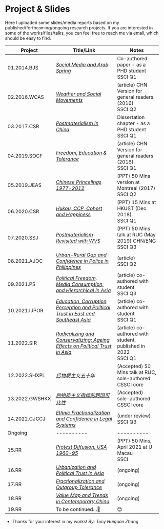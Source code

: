 # Project & Slides #
Here I uploaded some slides/media reports based on my published/forthcoming/ongoing research projects. If you are interested in some of the works/files/talks, you can feel free to reach me via email, which should be easy to find.

Project   | Title/Link | Notes
----------| ---------- | ----------
01.2014.BJS    | *[Social Media and Arab Spring](https://github.com/huiquanR/)* | Co-authored paper - as a PHD student <br/> SSCI Q1
02.2016.WCAS   | *[Weather and Social Movements](PDF/01_2016_Weather_革命者也怕淋雨_政见文章.pdf)* | (article) CHN Version for general readers (2016) <br/> SSCI Q2
03.2017.CSR    | *[Postmaterialism in China](https://github.com/huiquanR/)* | Dissertation chapter - as a PHD student <br/> SSCI Q1
04.2019.SOCF   | *[Freedom, Education & Tolerance](PDF/03_2016_同性戀包容度_缪斯夫人_微文库原文已删.pdf)* | (article) CHN Version for general readers (2016)<br/> SSCI Q1
05.2019.JEAS   | *[Chinese Princelings 1977-2012](PDF/04_2019_JEAS_Princelings_50min.pdf)* | (PPT) 50 Mins version at Montreal (2017)<br/> SSCI Q2
06.2020.CSR    | *[Hukou, CCP, Cohort and Happiness](PDF/05_2020_CSR_15min幸福感.pdf)* | (PPT) 15 Mins at HKUST (Dec 2018)<br/> SSCI Q1
07.2020.SSJ    | *[Postmaterialism Revisited with WVS](PDF/02_2019_Postmaterialism_RUC_50mins.pdf)* | (PPT) 50 Mins talk at RUC (May 2019) CHN/ENG<br/> SSCI Q3
08.2021.AJOC   | *[Urban-Rural Gap and Confidence in Police in Philippines](PDF/06_科研快訊_菲律賓社會對警務系統的態度.pdf)* | (article)<br/> SSCI Q2
09.2021.PS     | *[Political Freedom, Media Consumption, and Hierarchical in Asia](https://weixin.sogou.com/link?url=dn9a_-gY295K0Rci_xozVXfdMkSQTLW6cwJThYulHEtVjXrGTiVgS6uV4gDFp6O_OX4g4mwJVGjJEzRNXp87q1qXa8Fplpd9QCI0OTL22Cq1uPFEJrTj1YE_ifVWttJG3U0BbO-Sl5adgj6H4v3rGCWDZi6W7awe1CDDuhisuSViXEsmyCRc2RL7W_tOaBcEj--dl6C-XdsCRPSGe-kKuKFsWDs4R9-gaa8sYC_qsJmualTGHWsGj0-id3Lqt7yqETM9hpoWd5i54z_tGSZTqA..&type=2&query=umsociology%20%E7%A7%91%E7%A0%94%E5%BF%AB%E8%AE%AF%20%E5%BC%A0%E6%B1%87%E6%B3%89&token=empty&k=98&h=_)* | (article) co-authored with student <br/> SSCI Q3
10.2021.IJPOR  | *[Education, Corruption Perception and Political Trust in East and Southeast Asia](https://weixin.sogou.com/link?url=dn9a_-gY295K0Rci_xozVXfdMkSQTLW6cwJThYulHEtVjXrGTiVgS6uV4gDFp6O_OX4g4mwJVGjJEzRNXp87q1qXa8Fplpd9QCI0OTL22Cq1uPFEJrTj1YE_ifVWttJG3U0BbO-Sl5adgj6H4v3rGICSKlV4qoTBZMMmTBeIX2xpWrxK8Mx3l1SB_x6QTRy4VeUuWvMy7oggRnTNK6Hl2KQEIpOWuR_bwBhGkUjUj-mRkH-6ehKVsDlo_YC0ZB3SqjQtj-552uyE8RsmObDbtQ..&type=2&query=umsociology%20%E7%A7%91%E7%A0%94%E5%BF%AB%E8%AE%AF%20%E5%BC%A0%E6%B1%87%E6%B3%89&token=empty&k=25&h=r)* | (article) co-authored with student <br/> SSCI Q1
11.2022.SIR    | *[Radicalizing and Conservatizing: Ageing Effects on Political Trust in Asia](https://github.com/huiquanR/)* | (article) co-authored with student, published in 2022 <br/> SSCI Q1
12.2022.SHXPL  | *[后物质主义五十年](PDF/02_2019_Postmaterialism_RUC_50mins.pdf)* | (Accepted) 50 Mins talk at RUC, sole-authored <br/> CSSCI core
13.2022.GWSHKX | *[后物质主义指标的跨国可比性](https://github.com/huiquanR/)* | (Accepted) sole-authored <br/> CSSCI core
14.2022.CJCCJ  | *[Ethnic Fractionalization and Confidence in Legal Systems](https://github.com/huiquanR/)*|  (under review) <br/> SSCI Q3
Ongoing   | ---------- | ----------
15.RR     | *[Protest Diffusion, USA 1960-95](PDF/08_DOCA_UM_20210408_TALK_45min.pdf)* | (PPT) 50 Mins, April 2021 at U Macau <br/> SSCI
16.RR     | *[Urbanization and Political Trust in Asia](https://github.com/huiquanR/)* |  (ongoing)
17.RR     | *[Fractionalization and Outgroup Tolerance](https://github.com/huiquanR/)* | (ongoing)
18.RR     | *[Value Map and Trends in Contemporary China](https://github.com/huiquanR/)* | (ongoing)
19.RR     | To be continued...:metal:                      |   :blush:

- Thanks for your interest in my works!
*By: Tony Huiquan Zhang*

